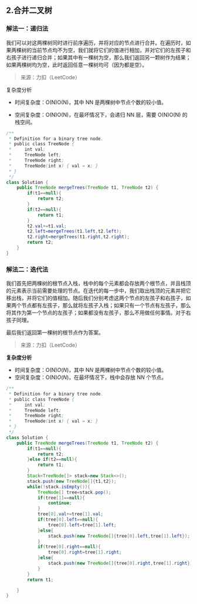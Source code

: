 ## 2.合并二叉树

### 解法一：递归法

​		我们可以对这两棵树同时进行前序遍历，并将对应的节点进行合并。在遍历时，如果两棵树的当前节点均不为空，我们就将它们的值进行相加，并对它们的左孩子和右孩子进行递归合并；如果其中有一棵树为空，那么我们返回另一颗树作为结果；如果两棵树均为空，此时返回任意一棵树均可（因为都是空）。

> 来源：力扣（LeetCode）

复杂度分析

- 时间复杂度：O(N)O(N)，其中 NN 是两棵树中节点个数的较小值。

- 空间复杂度：O(N)O(N)，在最坏情况下，会递归 NN 层，需要 O(N)O(N) 的栈空间。

```java
/**
 * Definition for a binary tree node.
 * public class TreeNode {
 *     int val;
 *     TreeNode left;
 *     TreeNode right;
 *     TreeNode(int x) { val = x; }
 * }
 */
class Solution {
    public TreeNode mergeTrees(TreeNode t1, TreeNode t2) {
        if(t1==null){
            return t2;
        }
        if(t2==null){
            return t1;
        }
        t2.val+=t1.val;
        t2.left=mergeTrees(t1.left,t2.left);
        t2.right=mergeTrees(t1.right,t2.right);
        return t2;
    }
}
```

### 解法二：迭代法

​		我们首先把两棵树的根节点入栈，栈中的每个元素都会存放两个根节点，并且栈顶的元素表示当前需要处理的节点。在迭代的每一步中，我们取出栈顶的元素并把它移出栈，并将它们的值相加。随后我们分别考虑这两个节点的左孩子和右孩子，如果两个节点都有左孩子，那么就将左孩子入栈；如果只有一个节点有左孩子，那么将其作为第一个节点的左孩子；如果都没有左孩子，那么不用做任何事情。对于右孩子同理。

最后我们返回第一棵树的根节点作为答案。

> 来源：力扣（LeetCode）

**复杂度分析**

- 时间复杂度：O(N)*O*(*N*)，其中 N*N* 是两棵树中节点个数的较小值。
- 空间复杂度：O(N)*O*(*N*)，在最坏情况下，栈中会存放 N*N* 个节点。

```java
/**
 * Definition for a binary tree node.
 * public class TreeNode {
 *     int val;
 *     TreeNode left;
 *     TreeNode right;
 *     TreeNode(int x) { val = x; }
 * }
 */
class Solution {
    public TreeNode mergeTrees(TreeNode t1, TreeNode t2) {
        if(t1==null){
            return t2;
        }else if(t2==null){
            return t1;
        }
        Stack<TreeNode[]> stack=new Stack<>();
        stack.push(new TreeNode[]{t1,t2});
        while(!stack.isEmpty()){
            TreeNode[] tree=stack.pop();
            if(tree[1]==null){
                continue;
            }
            tree[0].val+=tree[1].val;
            if(tree[0].left==null){
                tree[0].left=tree[1].left;
            }else{
                stack.push(new TreeNode[]{tree[0].left,tree[1].left});
            }
            if(tree[0].right==null){
                tree[0].right=tree[1].right;
            }else{
                stack.push(new TreeNode[]{tree[0].right,tree[1].right});
            }
        }
        return t1;

    }
}
```

